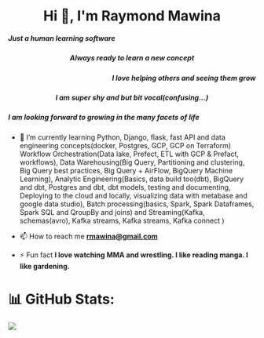 <h1 align="center">Hi 👋, I'm Raymond Mawina</h1>
<h5 align="left">Just a human learning software</h5>
<h5 align="center">Always ready to learn a new concept</h5>
<h5 align="right">I love helping others and seeing them grow</h5>
<h5 align="center">I am super shy and but bit vocal(<i>confusing...</i>)</h5>
<h5 align="left">I am looking forward to growing in the many facets of life</h5>

- 🌱 I’m currently learning Python, Django, flask, fast API and data engineering concepts(docker, Postgres, GCP, GCP on Terraform) Workflow Orchestration(Data lake, Prefect, ETL with GCP & Prefact, workflows), Data Warehousing(Big Query, Partitioning and clustering, Big Query best practices, Big Query + AirFlow, BigQuery Machine Learning), Analytic Engineering(Basics, data build too(dbt), BigQuery and dbt, Postgres and dbt, dbt models, testing and documenting, Deploying to the cloud and locally, visualizing data with metabase and google data studio), Batch processing(basics, Spark, Spark Dataframes, Spark SQL and QroupBy and joins) and Streaming(Kafka, schemas(avro), Kafka streams, Kafka streams, Kafka connect )

- 📫 How to reach me **rmawina@gmail.com**

- ⚡ Fun fact **I love watching MMA and wrestling. I like reading manga. I like gardening.**

# 📊 GitHub Stats:

![](https://github-readme-streak-stats.herokuapp.com/?user=Raymond-Mawina&theme=graywhite&hide_border=true)<br/>
